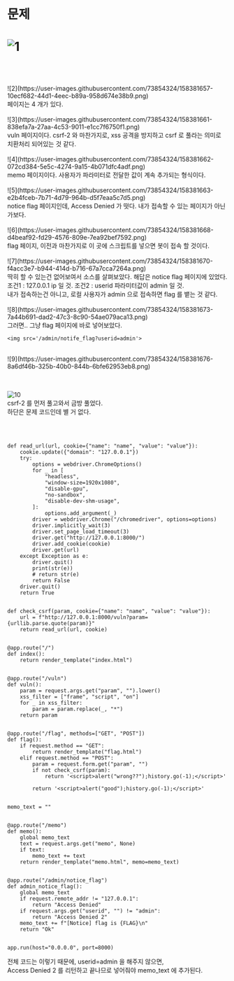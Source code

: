 문제
==
![1](https://user-images.githubusercontent.com/73854324/158381653-d7ddd3aa-7501-42e7-b12d-603ad7bb1eaf.png)
<br><br>
==

<br>
![2](https://user-images.githubusercontent.com/73854324/158381657-10ecf682-44d1-4eec-b89a-958d674e38b9.png)<br>
페이지는 4 개가 있다.      
<br><br>
![3](https://user-images.githubusercontent.com/73854324/158381661-838efa7a-27aa-4c53-9011-e1cc7f6750f1.png)<br>
vuln 페이지이다.   
csrf-2 와 마찬가지로, xss 공격을 방지하고 csrf 로 풀라는 의미로 치환처리 되어있는 것 같다.   
<br><br>
![4](https://user-images.githubusercontent.com/73854324/158381662-072cd384-5e5c-4274-9a15-4b071dfc4adf.png)<br>
memo 페이지이다.   
사용자가 파라미터로 전달한 값이 계속 추가되는 형식이다.   
<br><br>
![5](https://user-images.githubusercontent.com/73854324/158381663-e2b4fceb-7b71-4d79-964b-d5f7eaa5c7d5.png)<br>
notice flag 페이지인데, Access Denied 가 떳다.   
내가 접속할 수 있는 페이지가 아닌가보다.   
<br><br>
![6](https://user-images.githubusercontent.com/73854324/158381668-d4beaf92-fd29-4576-809e-7ea92bef7592.png)<br>
flag 페이지, 이전과 마찬가지로 이 곳에 스크립트를 넣으면 봇이 접속 할 것이다.   
<br><br>
![7](https://user-images.githubusercontent.com/73854324/158381670-f4acc3e7-b944-414d-b716-67a7cca7264a.png)<br>
딱히 할 수 있는건 없어보여서 소스를 살펴보았다.   
해답은 notice flag 페이지에 있었다.   
조건1 : 127.0.0.1 ip 일 것.   
조건2 : userid 파라미터값이 admin 일 것.   
<br>
내가 접속하는건 아니고, 로컬 사용자가 admin 으로 접속하면 flag 를 뱉는 것 같다.   
<br><br>
![8](https://user-images.githubusercontent.com/73854324/158381673-7a44b691-dad2-47c3-8c90-54ae079aca13.png)<br>
그러면.. 그냥 flag 페이지에 바로 넣어보았다.   

```
<img src='/admin/notife_flag?userid=admin'>
```

<br>
![9](https://user-images.githubusercontent.com/73854324/158381676-8a6df46b-325b-40b0-844b-6bfe62953eb8.png)<br>

<br><br>
![10](https://user-images.githubusercontent.com/73854324/158381677-33724e13-232a-481b-b4fd-1ccf52cb84c6.png)<br>
csrf-2 를 먼저 풀고와서 금방 풀었다.   
하단은 문제 코드인데 별 거 없다.   

<br><br>

```
def read_url(url, cookie={"name": "name", "value": "value"}):
    cookie.update({"domain": "127.0.0.1"})
    try:
        options = webdriver.ChromeOptions()
        for _ in [
            "headless",
            "window-size=1920x1080",
            "disable-gpu",
            "no-sandbox",
            "disable-dev-shm-usage",
        ]:
            options.add_argument(_)
        driver = webdriver.Chrome("/chromedriver", options=options)
        driver.implicitly_wait(3)
        driver.set_page_load_timeout(3)
        driver.get("http://127.0.0.1:8000/")
        driver.add_cookie(cookie)
        driver.get(url)
    except Exception as e:
        driver.quit()
        print(str(e))
        # return str(e)
        return False
    driver.quit()
    return True


def check_csrf(param, cookie={"name": "name", "value": "value"}):
    url = f"http://127.0.0.1:8000/vuln?param={urllib.parse.quote(param)}"
    return read_url(url, cookie)


@app.route("/")
def index():
    return render_template("index.html")


@app.route("/vuln")
def vuln():
    param = request.args.get("param", "").lower()
    xss_filter = ["frame", "script", "on"]
    for _ in xss_filter:
        param = param.replace(_, "*")
    return param


@app.route("/flag", methods=["GET", "POST"])
def flag():
    if request.method == "GET":
        return render_template("flag.html")
    elif request.method == "POST":
        param = request.form.get("param", "")
        if not check_csrf(param):
            return '<script>alert("wrong??");history.go(-1);</script>'

        return '<script>alert("good");history.go(-1);</script>'


memo_text = ""


@app.route("/memo")
def memo():
    global memo_text
    text = request.args.get("memo", None)
    if text:
        memo_text += text
    return render_template("memo.html", memo=memo_text)


@app.route("/admin/notice_flag")
def admin_notice_flag():
    global memo_text
    if request.remote_addr != "127.0.0.1":
        return "Access Denied"
    if request.args.get("userid", "") != "admin":
        return "Access Denied 2"
    memo_text += f"[Notice] flag is {FLAG}\n"
    return "Ok"


app.run(host="0.0.0.0", port=8000)
```

전체 코드는 이렇기 때문에, userid=admin 을 해주지 않으면,   
Access Denied 2 를 리턴하고 끝나므로 넣어줘야 memo_text 에 추가된다.   